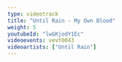 ```yaml
---
type: videotrack
title: "Until Rain - My Own Blood"
weight: 5
youtubeId: "lwGKjodY1Ec"
videoevents: vevt0043
videoartists: ["Until Rain"]
---
```

